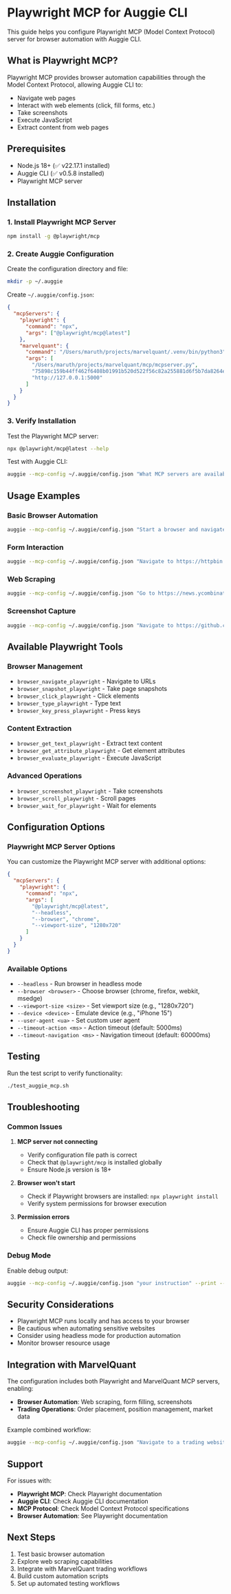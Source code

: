 # Playwright MCP for Auggie CLI

This guide helps you configure Playwright MCP (Model Context Protocol) server for browser automation with Auggie CLI.

## What is Playwright MCP?

Playwright MCP provides browser automation capabilities through the Model Context Protocol, allowing Auggie CLI to:
- Navigate web pages
- Interact with web elements (click, fill forms, etc.)
- Take screenshots
- Execute JavaScript
- Extract content from web pages

## Prerequisites

- Node.js 18+ (✅ v22.17.1 installed)
- Auggie CLI (✅ v0.5.8 installed)
- Playwright MCP server

## Installation

### 1. Install Playwright MCP Server

```bash
npm install -g @playwright/mcp
```

### 2. Create Auggie Configuration

Create the configuration directory and file:

```bash
mkdir -p ~/.auggie
```

Create `~/.auggie/config.json`:

```json
{
  "mcpServers": {
    "playwright": {
      "command": "npx",
      "args": ["@playwright/mcp@latest"]
    },
    "marvelquant": {
      "command": "/Users/maruth/projects/marvelquant/.venv/bin/python3",
      "args": [
        "/Users/maruth/projects/marvelquant/mcp/mcpserver.py",
        "75898c159b44ff462f6408b01991b520d522f56c82a255881d6f5b7da8264e8c",
        "http://127.0.0.1:5000"
      ]
    }
  }
}
```

### 3. Verify Installation

Test the Playwright MCP server:

```bash
npx @playwright/mcp@latest --help
```

Test with Auggie CLI:

```bash
auggie --mcp-config ~/.auggie/config.json "What MCP servers are available?" --print
```

## Usage Examples

### Basic Browser Automation

```bash
auggie --mcp-config ~/.auggie/config.json "Start a browser and navigate to https://example.com, then get the page title" --print
```

### Form Interaction

```bash
auggie --mcp-config ~/.auggie/config.json "Navigate to https://httpbin.org/forms/post, fill the 'custname' field with 'Test User', and take a screenshot" --print
```

### Web Scraping

```bash
auggie --mcp-config ~/.auggie/config.json "Go to https://news.ycombinator.com, extract all article titles, and save them to a file" --print
```

### Screenshot Capture

```bash
auggie --mcp-config ~/.auggie/config.json "Navigate to https://github.com, scroll down 500 pixels, and take a screenshot" --print
```

## Available Playwright Tools

### Browser Management
- `browser_navigate_playwright` - Navigate to URLs
- `browser_snapshot_playwright` - Take page snapshots
- `browser_click_playwright` - Click elements
- `browser_type_playwright` - Type text
- `browser_key_press_playwright` - Press keys

### Content Extraction
- `browser_get_text_playwright` - Extract text content
- `browser_get_attribute_playwright` - Get element attributes
- `browser_evaluate_playwright` - Execute JavaScript

### Advanced Operations
- `browser_screenshot_playwright` - Take screenshots
- `browser_scroll_playwright` - Scroll pages
- `browser_wait_for_playwright` - Wait for elements

## Configuration Options

### Playwright MCP Server Options

You can customize the Playwright MCP server with additional options:

```json
{
  "mcpServers": {
    "playwright": {
      "command": "npx",
      "args": [
        "@playwright/mcp@latest",
        "--headless",
        "--browser", "chrome",
        "--viewport-size", "1280x720"
      ]
    }
  }
}
```

### Available Options

- `--headless` - Run browser in headless mode
- `--browser <browser>` - Choose browser (chrome, firefox, webkit, msedge)
- `--viewport-size <size>` - Set viewport size (e.g., "1280x720")
- `--device <device>` - Emulate device (e.g., "iPhone 15")
- `--user-agent <ua>` - Set custom user agent
- `--timeout-action <ms>` - Action timeout (default: 5000ms)
- `--timeout-navigation <ms>` - Navigation timeout (default: 60000ms)

## Testing

Run the test script to verify functionality:

```bash
./test_auggie_mcp.sh
```

## Troubleshooting

### Common Issues

1. **MCP server not connecting**
   - Verify configuration file path is correct
   - Check that `@playwright/mcp` is installed globally
   - Ensure Node.js version is 18+

2. **Browser won't start**
   - Check if Playwright browsers are installed: `npx playwright install`
   - Verify system permissions for browser execution

3. **Permission errors**
   - Ensure Auggie CLI has proper permissions
   - Check file ownership and permissions

### Debug Mode

Enable debug output:

```bash
auggie --mcp-config ~/.auggie/config.json "your instruction" --print --verbose
```

## Security Considerations

- Playwright MCP runs locally and has access to your browser
- Be cautious when automating sensitive websites
- Consider using headless mode for production automation
- Monitor browser resource usage

## Integration with MarvelQuant

The configuration includes both Playwright and MarvelQuant MCP servers, enabling:

- **Browser Automation**: Web scraping, form filling, screenshots
- **Trading Operations**: Order placement, position management, market data

Example combined workflow:
```bash
auggie --mcp-config ~/.auggie/config.json "Navigate to a trading website, extract market data, and place an order using MarvelQuant" --print
```

## Support

For issues with:
- **Playwright MCP**: Check Playwright documentation
- **Auggie CLI**: Check Auggie CLI documentation
- **MCP Protocol**: Check Model Context Protocol specifications
- **Browser Automation**: See Playwright documentation

## Next Steps

1. Test basic browser automation
2. Explore web scraping capabilities
3. Integrate with MarvelQuant trading workflows
4. Build custom automation scripts
5. Set up automated testing workflows
